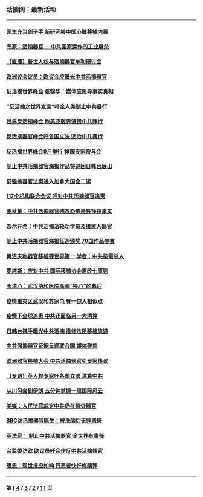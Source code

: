 ### 活摘网：最新活动
---
#### [医生充当刽子手 新研究揭中国心脏移植内幕](../../pages/nf5883/n13772291.md?10230430) 
#### [专家：活摘器官──中共国家运作的工业屠杀](../../pages/nf5883/n13761178.md?10230430) 
#### [【直播】普世人权与活摘器官牟利研讨会](../../pages/nf5883/n13425146.md?10230430) 
#### [欧洲议会议员：欧议会应曝光中共活摘器官](../../pages/nf5883/n13336571.md?10230430) 
#### [反活摘世界峰会 张锦华：媒体应报导事实真相](../../pages/nf5883/n13278502.md?10230430) 
#### [“反活摘之世界宣言”吁全人类制止中共暴行](../../pages/nf5883/n13259730.md?10230430) 
#### [世界反活摘峰会 欧美亚医界谴责中共罪行](../../pages/nf5883/n13253550.md?10230430) 
#### [反活摘器官峰会吁各国立法 惩治中共暴行](../../pages/nf5883/n13245052.md?10230430) 
#### [反活摘世界峰会9月举行 19国专家将与会](../../pages/nf5883/n13201492.md?10230430) 
#### [制止中共活摘器官海报作品将巡回日韩台展出](../../pages/nf5883/n13177791.md?10230430) 
#### [反强摘器官法案进入加拿大国会二读](../../pages/nf5883/n13033450.md?10230430) 
#### [117个机构联合会议 吁对中共活摘器官追责](../../pages/nf5883/n12775087.md?10230430) 
#### [田秋堇：中共活摘器官残忍恐怖是铁铮铮事实](../../pages/nf5883/n12702148.md?10230430) 
#### [吾尔开希：中共活摘法轮功学员及维族人器官](../../pages/nf5883/n12693197.md?10230430) 
#### [制止中共活摘器官海报征选颁奖 70国作品参赛](../../pages/nf5883/n12692050.md?10230430) 
#### [黄洁夫称器官移植要世界第一 学者：中共按需杀人](../../pages/nf5883/n12572329.md?10230430) 
#### [麦塔斯：应对中共 国际移植协会需改七原则](../../pages/nf5883/n12514711.md?10230430) 
#### [玉清心：武汉协和医院高调“换心”的幕后](../../pages/nf5883/n12298730.md?10230430) 
#### [疫情重灾区武汉和苏家屯 有一惊人相似点](../../pages/nf5883/n12150824.md?10230430) 
#### [疫情下全球追责 中共还面临另一大清算](../../pages/nf5883/n12070397.md?10230430) 
#### [日韩台携手曝光中共活摘 推修法阻移植旅游](../../pages/nf5883/n11712046.md?10230430) 
#### [中共强摘器官证据呈递联合国 媒体聚焦](../../pages/nf5883/n11546426.md?10230430) 
#### [欧洲器官移植大会 中共活摘器官引专家热议](../../pages/nf5883/n11539095.md?10230430) 
#### [【专访】英人权专家吁各国立法 清算中共](../../pages/nf5883/n11367315.md?10230430) 
#### [从川习会到伊朗 五分钟掌握一周国际风云](../../pages/nf5883/n11338520.md?10230430) 
#### [美媒：人民法庭裁定中共仍在掠夺器官](../../pages/nf5883/n11334897.md?10230430) 
#### [BBC访活摘器官医生：被洗脑后无罪恶感](../../pages/nf5883/n11335935.md?10230430) 
#### [英法庭： 制止中共活摘器官 全世界有责任](../../pages/nf5883/n11330691.md?10230430) 
#### [台监委访欧 欧议员吁合作反中共活摘器官](../../pages/nf5883/n11109190.md?10230430) 
#### [唐恩：现世报应如响 行恶者快忏悔赎罪](../../pages/nf5883/n11104016.md?10230430) 

---
#### 第 [ [4](./4.md?10230430) / [3](./3.md?10230430) / [2](./2.md?10230430) / [1](./1.md?10230430) ] 页
